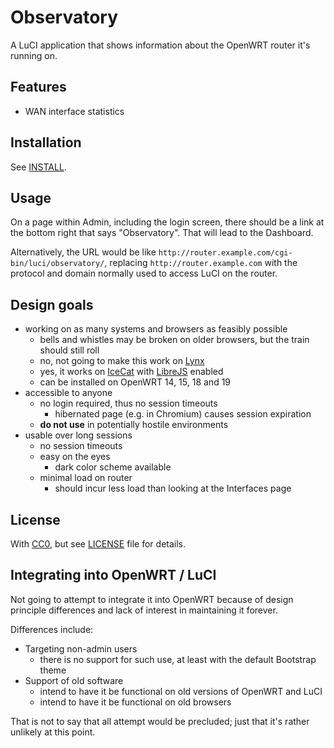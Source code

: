 # Observatory

A LuCI application that shows information about the OpenWRT router it's running on.

## Features

- WAN interface statistics

## Installation

See [INSTALL](INSTALL.md).

## Usage

On a page within Admin, including the login screen, there should be a link at the bottom right that says "Observatory".  That will lead to the Dashboard.

Alternatively, the URL would be like `http://router.example.com/cgi-bin/luci/observatory/`, replacing `http://router.example.com` with the protocol and domain normally used to access LuCI on the router.

## Design goals

- working on as many systems and browsers as feasibly possible
   - bells and whistles may be broken on older browsers, but the train should still roll
   - no, not going to make this work on [Lynx](https://invisible-island.net/lynx/)
   - yes, it works on [IceCat](https://www.gnu.org/software/gnuzilla/) with [LibreJS](https://www.gnu.org/software/librejs/) enabled
   - can be installed on OpenWRT 14, 15, 18 and 19
- accessible to anyone
   - no login required, thus no session timeouts
      - hibernated page (e.g. in Chromium) causes session expiration
   - **do not use** in potentially hostile environments
- usable over long sessions
   - no session timeouts
   - easy on the eyes
      - dark color scheme available
   - minimal load on router
      - should incur less load than looking at the Interfaces page

## License

With [CC0](http://creativecommons.org/publicdomain/zero/1.0/), but see [LICENSE](LICENSE) file for details.

## Integrating into OpenWRT / LuCI

Not going to attempt to integrate it into OpenWRT because of design principle differences and lack of interest in maintaining it forever.

Differences include:

- Targeting non-admin users
   - there is no support for such use, at least with the default Bootstrap theme
- Support of old software
   - intend to have it be functional on old versions of OpenWRT and LuCI
   - intend to have it be functional on old browsers

That is not to say that all attempt would be precluded; just that it's rather unlikely at this point.

